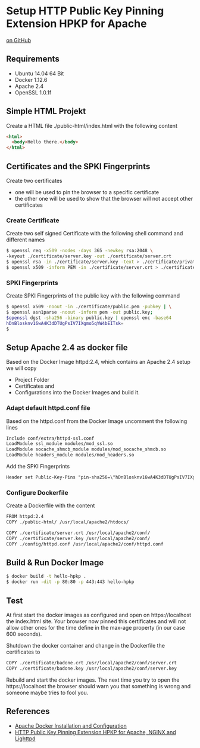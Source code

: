 # Setup HTTP Public Key Pinning Extension HPKP for Apache
[on GitHub](https://github.com/LAtanassov/apache_hpkp_setup.git)

## Requirements
- Ubuntu 14.04 64 Bit
- Docker 1.12.6
- Apache 2.4
- OpenSSL 1.0.1f

## Simple HTML Projekt
Create a HTML file ./public-html/index.html with the following content 
```html
<html>
  <body>Hello there.</body>
</html>
```

## Certificates and the SPKI Fingerprints
Create two certificates
- one will be used to pin the browser to a specific certificate
- the other one will be used to show that the browser will not accept other certificates

### Create Certificate 
Create two self signed Certificate with the following shell command and different names
```sh
$ openssl req -x509 -nodes -days 365 -newkey rsa:2048 \
-keyout ./certificate/server.key -out ./certificate/server.crt
$ openssl rsa -in ./certificate/server.key -text > ./certificate/private.pem
$ openssl x509 -inform PEM -in ./certificate/server.crt > ./certificate/public.pem
```
### SPKI Fingerprints
Create SPKI Fingerprints of the public key with the following command
```sh
$ openssl x509 -noout -in ./certificate/public.pem -pubkey | \
$ openssl asn1parse -noout -inform pem -out public.key;
$openssl dgst -sha256 -binary public.key | openssl enc -base64
hDnBlosknv16wA4K3dDTUgPsIV7IXgmo5qYW4bEITsk=
$
```


## Setup Apache 2.4 as docker file
Based on the Docker Image httpd:2.4, which contains an Apache 2.4 setup we will copy
- Project Folder
- Certificates and
- Configurations
into the Docker Images and build it.

### Adapt default httpd.conf file
Based on the httpd.conf from the Docker Image uncomment the following lines
```txt
Include conf/extra/httpd-ssl.conf
LoadModule ssl_module modules/mod_ssl.so
LoadModule socache_shmcb_module modules/mod_socache_shmcb.so
LoadModule headers_module modules/mod_headers.so
```
Add the SPKI Fingerprints
```txt
Header set Public-Key-Pins "pin-sha256=\"hDnBlosknv16wA4K3dDTUgPsIV7IXgmo5qYW4bEITsk=\"; max-age=600; includeSubDomains"
```

### Configure Dockerfile
Create a Dockerfile with the content 
```txt
FROM httpd:2.4
COPY ./public-html/ /usr/local/apache2/htdocs/

COPY ./certificate/server.crt /usr/local/apache2/conf/
COPY ./certificate/server.key /usr/local/apache2/conf/
COPY ./config/httpd.conf /usr/local/apache2/conf/httpd.conf
```

## Build & Run Docker Image
```sh
$ docker build -t hello-hpkp .
$ docker run -dit -p 80:80 -p 443:443 hello-hpkp
```

## Test
At first start the docker images as configured and open on https://localhost the index.html site. Your browser now pinned this certificates and will not allow other ones for the time define in the max-age property (in our case 600 seconds).

Shutdown the docker container and change in the Dockerfile the certificates to
```txt
COPY ./certificate/badone.crt /usr/local/apache2/conf/server.crt
COPY ./certificate/badone.key /usr/local/apache2/conf/server.key
```
Rebuild and start the docker images.
The next time you try to open the https://localhost the browser should warn you that something is wrong and someone maybe tries to fool you.

## References
- [Apache Docker Installation and Configuration](https://hub.docker.com/_/httpd/)
- [HTTP Public Key Pinning Extension HPKP for Apache, NGINX and Lighttpd](https://raymii.org/s/articles/HTTP_Public_Key_Pinning_Extension_HPKP.html)
